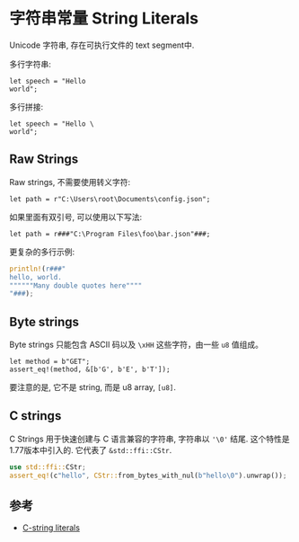 # 字符串常量 String Literals

Unicode 字符串, 存在可执行文件的 text segment中.

多行字符串:

```rust, not_run
let speech = "Hello
world";
```

多行拼接:

```rust, not_run
let speech = "Hello \
world";
```

## Raw Strings

Raw strings, 不需要使用转义字符:

```rust, not_run
let path = r"C:\Users\root\Documents\config.json";
```

如果里面有双引号, 可以使用以下写法:

```rust, not_run
let path = r###"C:\Program Files\foo\bar.json"###;
```

更复杂的多行示例:

```rust
println!(r###"
hello, world.
""""""Many double quotes here""""
"###);
```

## Byte strings

Byte strings 只能包含 ASCII 码以及 `\xHH` 这些字符，由一些 `u8` 值组成。

```rust, not_run
let method = b"GET";
assert_eq!(method, &[b'G', b'E', b'T']);
```

要注意的是, 它不是 string, 而是 u8 array, `[u8]`.

## C strings

C Strings 用于快速创建与 C 语言兼容的字符串, 字符串以 `'\0'` 结尾.
这个特性是1.77版本中引入的. 它代表了 `&std::ffi::CStr`.

```rust
use std::ffi::CStr;
assert_eq!(c"hello", CStr::from_bytes_with_nul(b"hello\0").unwrap());
```

## 参考

- [C-string literals](https://doc.rust-lang.org/nightly/edition-guide/rust-2021/c-string-literals.html)
